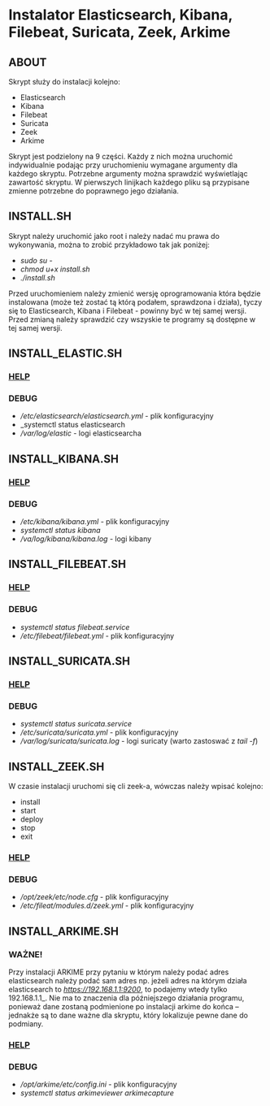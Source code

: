 # Instalator Elasticsearch, Kibana, Filebeat, Suricata, Zeek, Arkime

## ABOUT
Skrypt służy do instalacji kolejno:
- Elasticsearch
- Kibana
- Filebeat
- Suricata
- Zeek
- Arkime

Skrypt jest podzielony na 9 części. Każdy z nich można uruchomić indywidualnie 
podając przy uruchomieniu wymagane argumenty dla każdego skryptu. Potrzebne 
argumenty można sprawdzić wyświetlając zawartość skryptu. W pierwszych linijkach 
każdego pliku są przypisane zmienne potrzebne do poprawnego jego działania.

## INSTALL.SH
Skrypt należy uruchomić jako root i należy nadać mu prawa do wykonywania, można 
to zrobić przykładowo tak jak poniżej:

- _sudo su -_
- _chmod u+x install.sh_
- _./install.sh_

Przed uruchomieniem należy zmienić wersję oprogramowania która będzie instalowana 
(może też zostać tą którą podałem, sprawdzona i działa), tyczy się to Elasticsearch, 
Kibana i Filebeat - powinny być w tej samej wersji. Przed zmianą należy sprawdzić czy 
wszyskie te programy są dostępne w tej samej wersji.

## INSTALL_ELASTIC.SH

### [HELP](https://www.elastic.co/guide/en/elasticsearch/reference/current/deb.html)

### DEBUG
- _/etc/elasticsearch/elasticsearch.yml_ - plik konfiguracyjny
- _systemctl status elasticsearch
- _/var/log/elastic_ - logi elasticsearcha

## INSTALL_KIBANA.SH

### [HELP](https://www.elastic.co/guide/en/elasticsearch/reference/current/deb.html)

### DEBUG 
- _/etc/kibana/kibana.yml_ - plik konfiguracyjny
- _systemctl status kibana_
- _/va/log/kibana/kibana.log_ - logi kibany

## INSTALL_FILEBEAT.SH

### [HELP](https://www.elastic.co/guide/en/beats/filebeat/current/filebeat-installation-configuration.html)

### DEBUG
- _systemctl status filebeat.service_
- _/etc/filebeat/filebeat.yml_ - plik konfiguracyjny

## INSTALL_SURICATA.SH

### [HELP](https://www.digitalocean.com/community/tutorials/how-to-install-suricata-on-ubuntu-20-04)

### DEBUG
- _systemctl status suricata.service_
- _/etc/suricata/suricata.yml_ - plik konfiguracyjny
- _/var/log/suricata/suricata.log_ - logi suricaty (warto zastoswać z _tail -f_)

## INSTALL_ZEEK.SH
W czasie instalacji uruchomi się cli zeek-a, wówczas należy wpisać kolejno:
- install
- start
- deploy
- stop
- exit

### [HELP](https://docs.zeek.org/en/master/quickstart.html)

### DEBUG
- _/opt/zeek/etc/node.cfg_ - plik konfiguracyjny
- _/etc/fileat/modules.d/zeek.yml_ - plik konfiguracyjny

## INSTALL_ARKIME.SH
### **WAŻNE!**
Przy instalacji ARKIME przy pytaniu w którym należy podać adres elasticsearch 
należy podać sam adres np. jeżeli adres na którym działa elasticsearch 
to _https://192.168.1.1:9200_, to podajemy wtedy tylko 192.168.1.1_. 
Nie ma to znaczenia dla późniejszego działania programu, ponieważ dane zostaną 
podmienione po instalacji arkime do końca – jednakże są to dane ważne dla skryptu, 
który lokalizuje pewne dane do podmiany.

### [HELP](https://kifarunix.com/install-arkime-moloch-full-packet-capture-tool-on-ubuntu/)

### DEBUG
- _/opt/arkime/etc/config.ini_ - plik konfiguracyjny
- _systemctl status arkimeviewer arkimecapture_

